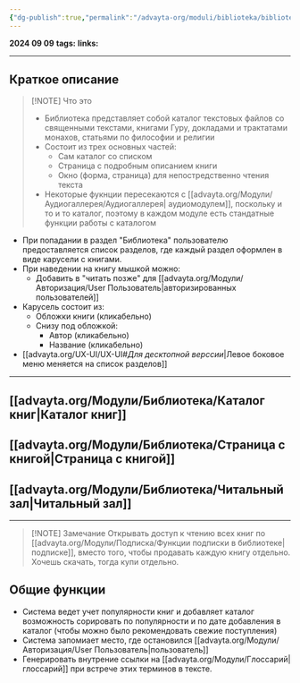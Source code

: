 ```yaml
---
{"dg-publish":true,"permalink":"/advayta-org/moduli/biblioteka/biblioteka/"}
---
```


**2024 09 09**
**tags:**
**links:** 

---
## Краткое описание

> [!NOTE] Что это
> - Библиотека представляет собой каталог текстовых файлов со священными текстами, книгами Гуру, докладами и трактатами монахов, статьями по философии и религии
> - Состоит из трех основных частей:
> 	- Сам каталог со списком
> 	- Страница с подробным описанием книги
> 	- Окно (форма, страница) для непостредственно чтения текста
> - Некоторые фукнции пересекаются с [[advayta.org/Модули/Аудиогаллерея/Аудиогаллерея\| аудиомодулем]], поскольку и то и то каталог, поэтому в каждом модуле есть стандатные функции работы с каталогом

- При попадании в раздел "Библиотека" пользователю предоставляется список разделов, где каждый раздел оформлен в виде карусели с книгами. 
- При наведении на книгу мышкой можно:
	- Добавить в "читать позже" для [[advayta.org/Модули/Авторизация/User Пользователь\|авторизированных пользователей]]
- Карусель состоит из: 
	- Обложки книги (кликабельно)
	- Снизу под обложкой:
		- Автор (кликабельно)
		- Название (кликабельно)
- [[advayta.org/UX-UI/UX-UI#*Для десктопной верссии*\|Левое боковое меню меняется на список разделов]]
---
## [[advayta.org/Модули/Библиотека/Каталог книг\|Каталог книг]]

## [[advayta.org/Модули/Библиотека/Страница с книгой\|Страница с книгой]]

## [[advayta.org/Модули/Библиотека/Читальный зал\|Читальный зал]]

---

> [!NOTE] Замечание
> Открывать доступ к чтению всех книг по [[advayta.org/Модули/Подписка/Функции подписки в библиотеке\| подписке]], вместо того, чтобы продавать каждую книгу отдельно. Хочешь скачать, тогда купи отдельно. 

## Общие функции

- Система ведет учет популярности книг и добавляет каталог возможность сорировать по популярности и по дате добавления в каталог (чтобы можно было рекомендовать свежие поступления)
- Система запомиает место, где остановился [[advayta.org/Модули/Авторизация/User Пользователь\|пользователь]]
- Генерировать внутрение ссылки на [[advayta.org/Модули/Глоссарий\|глоссарий]] при встрече этих терминов в тексте. 